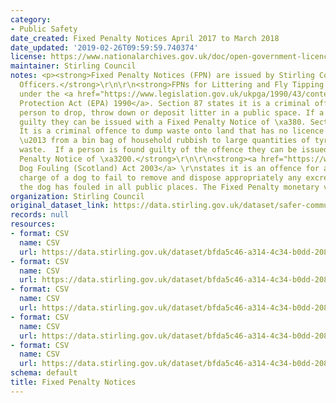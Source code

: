 ```yaml
---
category:
- Public Safety
date_created: Fixed Penalty Notices April 2017 to March 2018
date_updated: '2019-02-26T09:59:59.740374'
license: https://www.nationalarchives.gov.uk/doc/open-government-licence/version/3/
maintainer: Stirling Council
notes: <p><strong>Fixed Penalty Notices (FPN) are issued by Stirling Council's Enforcement
  Officers.</strong>\r\n\r\n<strong>FPNs for Littering and Fly Tipping are enforced
  under the <a href="https://www.legislation.gov.uk/ukpga/1990/43/contents">Environmental
  Protection Act (EPA) 1990</a>. Section 87 states it is a criminal offence for a
  person to drop, throw down or deposit litter in a public space. If a person is found
  guilty they can be issued with a Fixed Penalty Notice of \xa380. Section 33A states
  It is a criminal offence to dump waste onto land that has no licence to accept it
  \u2013 from a bin bag of household rubbish to large quantities of tyres or construction
  waste.  If a person is found guilty of the offence they can be issued with a Fixed
  Penalty Notice of \xa3200.</strong>\r\n\r\n<strong><a href="https://www.legislation.gov.uk/asp/2003/12/contents">The
  Dog Fouling (Scotland) Act 2003</a> \r\nstates it is an offence for a person in
  charge of a dog to fail to remove and dispose appropriately any excrement after
  the dog has fouled in all public places. The Fixed Penalty monetary value is \xa380.</strong></p>
organization: Stirling Council
original_dataset_link: https://data.stirling.gov.uk/dataset/safer-communities-fixed-penalty-notices
records: null
resources:
- format: CSV
  name: CSV
  url: https://data.stirling.gov.uk/dataset/bfda5c46-a314-4c34-b0dd-208bf43911a4/resource/37aebb09-0062-40c3-b8f1-585a1171c818/download/20210510-fixed-penalty-notices-01.04.2017-to-31.03.2018.csv
- format: CSV
  name: CSV
  url: https://data.stirling.gov.uk/dataset/bfda5c46-a314-4c34-b0dd-208bf43911a4/resource/02f44c4f-e2ed-4500-8ebd-c72149855907/download/20210510-fixed-penalty-notices-01.04.2018-to-31.03.2019.csv
- format: CSV
  name: CSV
  url: https://data.stirling.gov.uk/dataset/bfda5c46-a314-4c34-b0dd-208bf43911a4/resource/ac72f922-3373-4bc7-8966-ff6d7d0ce242/download/20210510-fixed-penalty-notices-01.04.2019-to-31.03.2020.csv
- format: CSV
  name: CSV
  url: https://data.stirling.gov.uk/dataset/bfda5c46-a314-4c34-b0dd-208bf43911a4/resource/ed61d4ce-ef71-4cee-82d5-5f8da3ff63d4/download/20210510-fixed-penalty-notices-01.04.2020-to-31.03.2021.csv
- format: CSV
  name: CSV
  url: https://data.stirling.gov.uk/dataset/bfda5c46-a314-4c34-b0dd-208bf43911a4/resource/eeef1785-3e3b-428a-aaa0-25ce3c3a3390/download/20220406-fixed-penalty-notices-01.04.2021-to-31.03.2022.csv
schema: default
title: Fixed Penalty Notices
---
```

